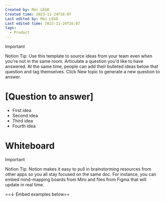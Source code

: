 ```yaml
---
Created by: Mäc LEGO
Created time: 2023-11-24T16:07
Last edited by: Mäc LEGO
Last edited time: 2023-11-24T16:07
tags:
  - Product
---
```

> [!important]  
> Notion Tip: Use this template to source ideas from your team even when you're not in the same room. Articulate a question you'd like to have answered. At the same time, people can add their bulleted ideas below that question and tag themselves. Click New topic to generate a new question to answer.  

  

# [Question to answer]

- First idea
- Second idea
- Third idea
- Fourth idea

# Whiteboard

> [!important]  
> Notion Tip: Notion makes it easy to pull in brainstorming resources from other apps so you all stay focused on the same doc. For instance, you can embed mind-mapping boards from Miro and files from Figma that will update in real time.  

==↓ Embed examples below==

[](https://www.notion.soundefined)

[](https://www.notion.soundefined)

[](https://www.notion.soundefined)